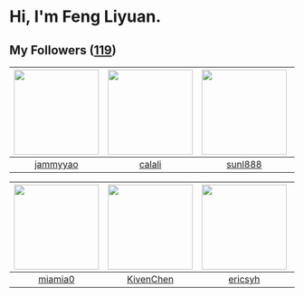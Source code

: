 # Hi, I'm Feng Liyuan.

## My Followers ([119](https://github.com/SunRunAway?tab=followers))

| <img src="https://avatars.githubusercontent.com/u/38520451?v=4" width="150" height="150" /> | <img src="https://avatars.githubusercontent.com/u/15995588?v=4" width="150" height="150" /> | <img src="https://avatars.githubusercontent.com/u/9254545?v=4" width="150" height="150" /> | <img src="https://avatars.githubusercontent.com/u/20949383?v=4" width="150" height="150" /> |
| :-----------------------------------------------------------------------------------------: | :-----------------------------------------------------------------------------------------: | :----------------------------------------------------------------------------------------: | :-----------------------------------------------------------------------------------------: |
|                           [jammyyao](https://github.com/jammyyao)                           |                             [calali](https://github.com/calali)                             |                            [sunl888](https://github.com/sunl888)                           |                           [Sixzeroo](https://github.com/Sixzeroo)                           |

| <img src="https://avatars.githubusercontent.com/u/25542995?v=4" width="150" height="150" /> | <img src="https://avatars.githubusercontent.com/u/34561254?v=4" width="150" height="150" /> | <img src="https://avatars.githubusercontent.com/u/10498732?v=4" width="150" height="150" /> | <img src="https://avatars.githubusercontent.com/u/10383?v=4" width="150" height="150" /> |
| :-----------------------------------------------------------------------------------------: | :-----------------------------------------------------------------------------------------: | :-----------------------------------------------------------------------------------------: | :--------------------------------------------------------------------------------------: |
|                            [miamia0](https://github.com/miamia0)                            |                          [KivenChen](https://github.com/KivenChen)                          |                            [ericsyh](https://github.com/ericsyh)                            |                       [shaobin0604](https://github.com/shaobin0604)                      |
